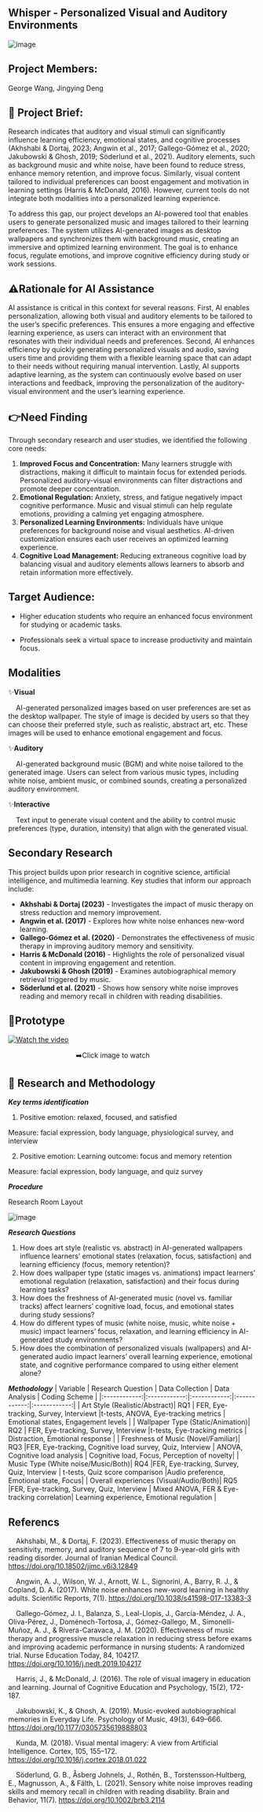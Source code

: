 ## Whisper - Personalized Visual and Auditory Environments
![image](https://github.com/user-attachments/assets/bd19c043-ec33-482a-b5c5-82f4c11926da)

## Project Members:

George Wang, Jingying Deng

## 🎨 Project Brief:

Research indicates that auditory and visual stimuli can significantly influence learning efficiency, emotional states, and cognitive processes (Akhshabi & Dortaj, 2023; Angwin et al., 2017; Gallego-Gómez et al., 2020; Jakubowski & Ghosh, 2019; Söderlund et al., 2021). Auditory elements, such as background music and white noise, have been found to reduce stress, enhance memory retention, and improve focus. Similarly, visual content tailored to individual preferences can boost engagement and motivation in learning settings (Harris & McDonald, 2016). However, current tools do not integrate both modalities into a personalized learning experience.

To address this gap, our project develops an AI-powered tool that enables users to generate personalized music and images tailored to their learning preferences. The system utilizes AI-generated images as desktop wallpapers and synchronizes them with background music, creating an immersive and optimized learning environment. The goal is to enhance focus, regulate emotions, and improve cognitive efficiency during study or work sessions.

## ⚠️Rationale for AI Assistance
AI assistance is critical in this context for several reasons. First, AI enables personalization, allowing both visual and auditory elements to be tailored to the user’s specific preferences. This ensures a more engaging and effective learning experience, as users can interact with an environment that resonates with their individual needs and preferences. Second, AI enhances efficiency by quickly generating personalized visuals and audio, saving users time and providing them with a flexible learning space that can adapt to their needs without requiring manual intervention. Lastly, AI supports adaptive learning, as the system can continuously evolve based on user interactions and feedback, improving the personalization of the auditory-visual environment and the user’s learning experience.

## **👉Need Finding**
Through secondary research and user studies, we identified the following core needs:

1. **Improved Focus and Concentration:** Many learners struggle with distractions, making it difficult to maintain focus for extended periods. Personalized auditory-visual environments can filter distractions and promote deeper concentration.
2. **Emotional Regulation:** Anxiety, stress, and fatigue negatively impact cognitive performance. Music and visual stimuli can help regulate emotions, providing a calming yet engaging atmosphere.
3. **Personalized Learning Environments:** Individuals have unique preferences for background noise and visual aesthetics. AI-driven customization ensures each user receives an optimized learning experience.
4. **Cognitive Load Management:** Reducing extraneous cognitive load by balancing visual and auditory elements allows learners to absorb and retain information more effectively.

## Target Audience: 
- Higher education students who require an enhanced focus environment for studying or academic tasks.

- Professionals seek a virtual space to increase productivity and maintain focus.

## Modalities
✨**Visual**

&nbsp;&nbsp;&nbsp;&nbsp;AI-generated personalized images based on user preferences are set as the desktop wallpaper. The style of image is decided by users so that they can choose their preferred style, such as realistic, abstract art, etc. These images will be used to enhance emotional engagement and focus.

✨**Auditory**

&nbsp;&nbsp;&nbsp;&nbsp;AI-generated background music (BGM) and white noise tailored to the generated image. Users can select from various music types, including white noise, ambient music, or combined sounds, creating a personalized auditory environment.

✨**Interactive**

&nbsp;&nbsp;&nbsp;&nbsp;Text input to generate visual content and the ability to control music preferences (type, duration, intensity) that align with the generated visual.


## Secondary Research 
This project builds upon prior research in cognitive science, artificial intelligence, and multimedia learning. Key studies that inform our approach include:

- **Akhshabi & Dortaj (2023)** - Investigates the impact of music therapy on stress reduction and memory improvement.
- **Angwin et al. (2017)** - Explores how white noise enhances new-word learning.
- **Gallego-Gómez et al. (2020)** - Demonstrates the effectiveness of music therapy in improving auditory memory and sensitivity.
- **Harris & McDonald (2016)** - Highlights the role of personalized visual content in improving engagement and retention.
- **Jakubowski & Ghosh (2019)** - Examines autobiographical memory retrieval triggered by music.
- **Söderlund et al. (2021)** - Shows how sensory white noise improves reading and memory recall in children with reading disabilities.

## 🎥Prototype 

[![Watch the video](https://img.youtube.com/vi/yeU_tQ-gVLM/0.jpg)](https://youtu.be/yeU_tQ-gVLM)

&nbsp;&nbsp;&nbsp;&nbsp;&nbsp;&nbsp;&nbsp;&nbsp;&nbsp;&nbsp;&nbsp;&nbsp;&nbsp;&nbsp;&nbsp;&nbsp;&nbsp;&nbsp;&nbsp;&nbsp;&nbsp;&nbsp;&nbsp;&nbsp;&nbsp;&nbsp;&nbsp;&nbsp;&nbsp;&nbsp;&nbsp;&nbsp;&nbsp;&nbsp;&nbsp;➡️Click image to watch

## 📝 Research and Methodology
**_Key terms identification_**
1. Positive emotion: relaxed, focused, and satisfied
  
Measure: facial expression, body language, physiological survey, and interview
   
2. Positive emotion: Learning outcome: focus and memory retention

Measure:  facial expression, body language, and quiz survey

**_Procedure_**

Research Room Layout

![image](https://github.com/user-attachments/assets/bd2f0c5f-e481-4e5a-b48c-471dfb0dd7a0)

**_Research Questions_**

1. How does art style (realistic vs. abstract) in AI-generated wallpapers influence learners’ emotional states (relaxation, focus, satisfaction) and learning efficiency (focus, memory retention)?
2. How does wallpaper type (static images vs. animations) impact learners’ emotional regulation (relaxation, satisfaction) and their focus during learning tasks?
3. How does the freshness of AI-generated music (novel vs. familiar tracks) affect learners’ cognitive load, focus, and emotional states during study sessions?
4. How do different types of music (white noise, music, white noise + music) impact learners’ focus, relaxation, and learning efficiency in AI-generated study environments?
5. How does the combination of personalized visuals (wallpapers) and AI-generated audio impact learners’ overall learning experience, emotional state, and cognitive performance compared to using either element alone?

**_Methodology_**
| Variable | Research Question | Data Collection | Data Analysis | Coding Scheme |
|:------------:|:------------:|:------------:|:------------:|:------------:|
| Art Style (Realistic/Abstract)|   RQ1     | FER, Eye-tracking, Survey, Interviewt |t-tests, ANOVA, Eye-tracking metrics | Emotional states, Engagement levels |
| Wallpaper Type (Static/Animation)|   RQ2     | FER, Eye-tracking, Survey, Interview |t-tests, Eye-tracking metrics | Distraction, Emotional response |
| Freshness of Music (Novel/Familiar)|   RQ3     |FER, Eye-tracking, Cognitive load survey, Quiz, Interview | ANOVA, Cognitive load analysis | Cognitive load, Focus, Perception of novelty|
| Music Type (White noise/Music/Both)|   RQ4     |FER, Eye-tracking, Survey, Quiz, Interview | t-tests, Quiz score comparison |Audio preference, Emotional state, Focus|
| Overall experiences (Visual/Audio/Both)|   RQ5     |FER, Eye-tracking, Survey, Quiz, Interview | Mixed ANOVA, FER & Eye-tracking correlation| Learning experience, Emotional regulation |

## Referencs
&nbsp;&nbsp;&nbsp;&nbsp;Akhshabi, M., & Dortaj, F. (2023). Effectiveness of music therapy on sensitivity, memory, and auditory sequence of 7 to 9-year-old girls with reading disorder. Journal of Iranian Medical Council. https://doi.org/10.18502/jimc.v6i3.12849 

&nbsp;&nbsp;&nbsp;&nbsp;Angwin, A. J., Wilson, W. J., Arnott, W. L., Signorini, A., Barry, R. J., & Copland, D. A. (2017). White noise enhances new-word learning in healthy adults. Scientific Reports, 7(1). https://doi.org/10.1038/s41598-017-13383-3 

&nbsp;&nbsp;&nbsp;&nbsp;Gallego-Gómez, J. I., Balanza, S., Leal-Llopis, J., García-Méndez, J. A., Oliva-Pérez, J., Doménech-Tortosa, J., Gómez-Gallego, M., Simonelli-Muñoz, A. J., & Rivera-Caravaca, J. M. (2020). Effectiveness of music therapy and progressive muscle relaxation in reducing stress before exams and improving academic performance in nursing students: A randomized trial. Nurse Education Today, 84, 104217. https://doi.org/10.1016/j.nedt.2019.104217 

&nbsp;&nbsp;&nbsp;&nbsp;Harris, J., & McDonald, J. (2016). The role of visual imagery in education and learning. Journal of Cognitive Education and Psychology, 15(2), 172-187.

&nbsp;&nbsp;&nbsp;&nbsp;Jakubowski, K., & Ghosh, A. (2019). Music-evoked autobiographical memories in Everyday Life. Psychology of Music, 49(3), 649–666. https://doi.org/10.1177/0305735619888803 

&nbsp;&nbsp;&nbsp;&nbsp;Kunda, M. (2018). Visual mental imagery: A view from Artificial Intelligence. Cortex, 105, 155–172. https://doi.org/10.1016/j.cortex.2018.01.022 

&nbsp;&nbsp;&nbsp;&nbsp;Söderlund, G. B., Åsberg Johnels, J., Rothén, B., Torstensson‐Hultberg, E., Magnusson, A., & Fälth, L. (2021). Sensory white noise improves reading skills and memory recall in children with reading disability. Brain and Behavior, 11(7). 
     https://doi.org/10.1002/brb3.2114 



